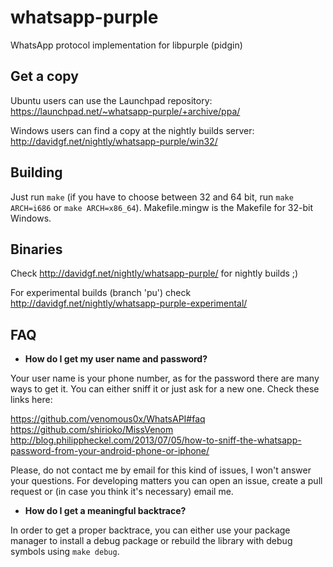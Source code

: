 whatsapp-purple
===============

WhatsApp protocol implementation for libpurple (pidgin)

Get a copy
----------

Ubuntu users can use the Launchpad repository:
https://launchpad.net/~whatsapp-purple/+archive/ppa/

Windows users can find a copy at the nightly builds server:
http://davidgf.net/nightly/whatsapp-purple/win32/

Building
--------

Just run `make` (if you have to choose between 32 and 64 bit, run `make
ARCH=i686` or `make ARCH=x86_64`). Makefile.mingw is the Makefile for 32-bit
Windows.

Binaries
--------

Check http://davidgf.net/nightly/whatsapp-purple/ for nightly builds ;)

For experimental builds (branch 'pu') check
http://davidgf.net/nightly/whatsapp-purple-experimental/

FAQ
---

* **How do I get my user name and password?**

Your user name is your phone number, as for the password there are many ways to
get it. You can either sniff it or just ask for a new one. Check these links
here:

https://github.com/venomous0x/WhatsAPI#faq
https://github.com/shirioko/MissVenom
http://blog.philippheckel.com/2013/07/05/how-to-sniff-the-whatsapp-password-from-your-android-phone-or-iphone/

Please, do not contact me by email for this kind of issues, I won't answer your
questions. For developing matters you can open an issue, create a pull request
or (in case you think it's necessary) email me.

* **How do I get a meaningful backtrace?**

In order to get a proper backtrace, you can either use your package manager to
install a debug package or rebuild the library with debug symbols using `make
debug`.
